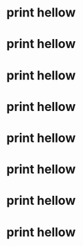 # print hellow
# print hellow
# print hellow
# print hellow
# print hellow
# print hellow
# print hellow
# print hellow
